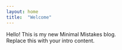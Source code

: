 ```yaml
---
layout: home
title:  "Welcome"
---
```

Hello! This is my new Minimal Mistakes blog.  
Replace this with your intro content.
